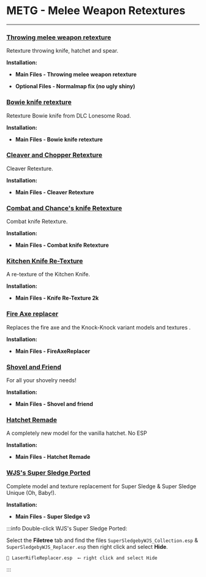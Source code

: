 # METG - Melee Weapon Retextures

---

### [Throwing melee weapon retexture](https://www.nexusmods.com/newvegas/mods/63000)

Retexture throwing knife, hatchet and spear.

**Installation:**

- **Main Files - Throwing melee weapon retexture**

- **Optional Files - Normalmap fix (no ugly shiny)**


### [Bowie knife retexture](https://www.nexusmods.com/newvegas/mods/62970)

Retexture Bowie knife from DLC Lonesome Road.

**Installation:**

- **Main Files - Bowie knife retexture**


### [Cleaver and Chopper Retexture](https://www.nexusmods.com/newvegas/mods/63539)

Cleaver Retexture.

**Installation:**

- **Main Files - Cleaver Retexture**


### [Combat and Chance's knife Retexture](https://www.nexusmods.com/newvegas/mods/63055)

Combat knife Retexture.

**Installation:**

- **Main Files - Combat knife Retexture**


### [Kitchen Knife Re-Texture](https://www.nexusmods.com/newvegas/mods/65118)

A re-texture of the Kitchen Knife.

**Installation:**

- **Main Files - Knife Re-Texture 2k**


### [Fire Axe replacer](https://www.nexusmods.com/newvegas/mods/56064)

Replaces the fire axe and the Knock-Knock variant models and textures .

**Installation:**

- **Main Files - FireAxeReplacer**


### [Shovel and Friend](https://www.nexusmods.com/newvegas/mods/80846)

For all your shovelry needs!

**Installation:**

- **Main Files - Shovel and friend**


### [Hatchet Remade](https://www.nexusmods.com/newvegas/mods/80352)

A completely new model for the vanilla hatchet. No ESP 

**Installation:**

- **Main Files - Hatchet Remade**


### [WJS's Super Sledge Ported](https://www.nexusmods.com/newvegas/mods/68146)

Complete model and texture replacement for Super Sledge & Super Sledge Unique (Oh, Baby!).

**Installation:**

- **Main Files - Super Sledge v3**

:::info Double-click WJS's Super Sledge Ported:

Select the **Filetree** tab and find the files `SuperSledgebyWJS_Collection.esp` & `SuperSledgebyWJS_Replacer.esp` then right click and select **Hide**.

```
📄 LaserRifleReplacer.esp  ⟵ right click and select Hide
```
:::
